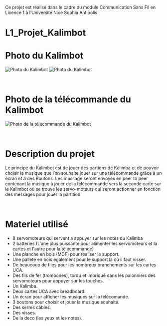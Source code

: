 Ce projet est réalisé dans le cadre du module Communication Sans Fil en Licence 1 à l’Université Nice Sophia Antipolis

# L1_Projet_Kalimbot

# Photo du Kalimbot

![Photo du Kalimbot](https://cdn.discordapp.com/attachments/964249347774627880/980465394705924106/unknown.png)
![Photo du Kalimbot](https://cdn.discordapp.com/attachments/964249347774627880/980877285777350656/unknown.png)

<br/>

# Photo de la télécommande du Kalimbot

![Photo de la télécommande du Kalimbot](https://cdn.discordapp.com/attachments/964249347774627880/980876914594041897/unknown.png)

<br/>


# Description du projet

Le principe du Kalimbot est de jouer des partions de Kalimba et de pouvoir choisir la musique que l’on souhaite jouer sur une télécommande grâce à un écran et à des Boutons. Les message seront envoyés en peer to peer contenant la musique à jouer de la télécommande vers la seconde carte sur le Kalimbot où se trouve les servo-moteurs qui seront actionner en fonction des messages pour jouer la partition.


<br/>

# Materiel utilisé

* 8 servomoteurs qui servent a appuyer sur les notes du Kalimba<br/>
* 2 batteries (L’une plus puissante pour alimenter les servomoteurs et la cartes et l'autre pour la télécommande)<br/>
* Une planche en bois (MDF) pour réaliser le support.<br/>
* Une pallete en bois également pour le support là où il faut visser.<br/>
* De beaucoup de files pour les nombreux branchements sur les cartes UCA.<br/>
* Des fils de fer (trombones), tordu et imbriqué dans les palonniers des servomoteurs pour appuyer sur les touches.<br/>
* Un Kalimba.<br/>
* Deux cartes UCA avec breadboard.<br/>
* Un écran pour afficher les musiques sur la télécomande.<br/>
* 3 boutons pour choisir et jouer la musique souhaité.<br/>
* Des serres câbles.<br/>
* Des visses.<br/>
* De la deco (les yeux et les notes).<br/>
